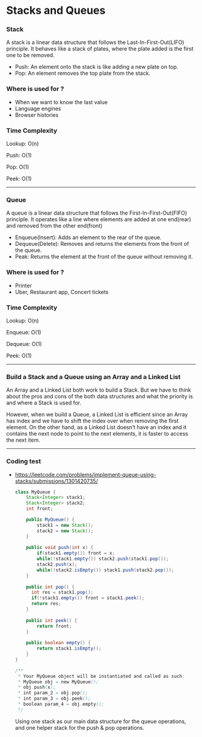 # Stacks and Queues

### Stack

A stack is a linear data structure that follows the Last-In-First-Out(LIFO) principle. It behaves like a stack of plates, where the plate added is the first one to be removed.

- Push: An element onto the stack is like adding a new plate on top.
- Pop: An element removes the top plate from the stack.

### Where is used for ?

- When we want to know the last value
- Language engines
- Browser histories

### Time Complexity

Lookup: O(n)

Push: O(1)

Pop: O(1)

Peek: O(1)

---

### Queue

A queue is a linear data structure that follows the First-In-First-Out(FIFO) principle. It operates like a line where elements are added at one end(rear) and removed from the other end(front)

- Enqueue(Insert): Adds an element to the rear of the queue.
- Dequeue(Delete): Removes and returns the elements from the front of the queue.
- Peak: Returns the element at the front of the queue without removing it.

### Where is used for ?

- Printer
- Uber, Restaurant app, Concert tickets

### Time Complexity

Lookup: O(n)

Enqueue: O(1)

Dequeue: O(1)

Peek: O(1)

---

### Build  a Stack and a Queue using an Array and a Linked List

An Array and a Linked List both work to build a Stack. But we have to think about the pros and cons of the both data structures and what the priority is and where a Stack is used for.

However, when we build a Queue, a Linked List is efficient since an Array has index and we have to shift the index over when removing the first element. On the other hand, as a Linked List doesn’t have an index and it contains the next node to point to the next elements, it is faster to access the next item.

---

### Coding test

- https://leetcode.com/problems/implement-queue-using-stacks/submissions/1301420735/
    
    ```java
    class MyQueue {
        Stack<Integer> stack1;
        Stack<Integer> stack2;
        int front;
    
        public MyQueue() {
            stack1 = new Stack();
            stack2 = new Stack();
        }
        
        public void push(int x) {
            if(stack1.empty()) front = x;
            while(!stack1.empty()) stack2.push(stack1.pop());
            stack2.push(x);
            while(!stack2.isEmpty()) stack1.push(stack2.pop());
        }
        
        public int pop() {
          int res = stack1.pop();
          if(!stack1.empty()) front = stack1.peek();
          return res;
        }
        
        public int peek() {
            return front;
        }
        
        public boolean empty() {
            return stack1.isEmpty();
        }
    }
    
    /**
     * Your MyQueue object will be instantiated and called as such:
     * MyQueue obj = new MyQueue();
     * obj.push(x);
     * int param_2 = obj.pop();
     * int param_3 = obj.peek();
     * boolean param_4 = obj.empty();
     */
    ```
    
    Using one stack as our main data structure for the queue operations, and one helper stack for the push & pop operations.